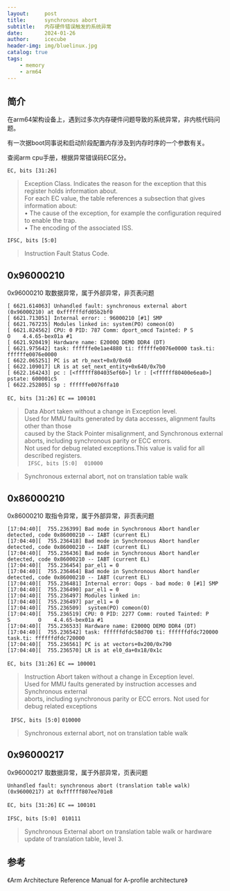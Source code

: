```yaml
---
layout:     post
title:      synchronous abort
subtitle:   内存硬件错误触发的系统异常
date:       2024-01-26
author:     icecube
header-img: img/bluelinux.jpg
catalog: true
tags:
    - memory
    - arm64
---
```

## 简介
在arm64架构设备上，遇到过多次内存硬件问题导致的系统异常，非内核代码问题。

有一次据boot同事说和启动阶段配置内存涉及到内存时序的一个参数有关。

查阅arm cpu手册，根据异常错误码EC区分。

`EC, bits [31:26]`
> Exception Class. Indicates the reason for the exception that this register holds information about.  
For each EC value, the table references a subsection that gives information about:  
• The cause of the exception, for example the configuration required to enable the trap.   
• The encoding of the associated ISS.  


`IFSC, bits [5:0]`
>Instruction Fault Status Code.

## 0x96000210
0x96000210 取数据异常，属于外部异常，非页表问题
```
[ 6621.614063] Unhandled fault: synchronous external abort (0x96000210) at 0xffffffdfd05b2bf0
[ 6621.713051] Internal error: : 96000210 [#1] SMP
[ 6621.767235] Modules linked in: system(PO) comeon(O)
[ 6621.824562] CPU: 0 PID: 787 Comm: dport_omcd Tainted: P S         O    4.4.65-bex01a #1
[ 6621.920419] Hardware name: E2000Q DEMO DDR4 (DT)
[ 6621.975642] task: ffffffe0e1ae4880 ti: ffffffe0076e0000 task.ti: ffffffe0076e0000
[ 6622.065251] PC is at rb_next+0x0/0x60
[ 6622.109017] LR is at set_next_entity+0x640/0x7b0
[ 6622.164243] pc : [<ffffff804035ef60>] lr : [<ffffff80400e6ea0>] pstate: 600001c5
[ 6622.252805] sp : ffffffe0076ffa10
```
`EC, bits [31:26]` `EC == 100101`
>Data Abort taken without a change in Exception level.  
Used for MMU faults generated by data accesses, alignment faults other than those  
caused by the Stack Pointer misalignment, and Synchronous external aborts, including synchronous parity or ECC errors.   
Not used for debug related exceptions.This value is valid for all described registers.  
 
`IFSC, bits [5:0]`    `010000`  

> Synchronous external abort, not on translation table walk

## 0x86000210
0x86000210 取指令异常，属于外部异常，非页表问题
```
[17:04:40][  755.236399] Bad mode in Synchronous Abort handler detected, code 0x86000210 -- IABT (current EL)
[17:04:40][  755.236418] Bad mode in Synchronous Abort handler detected, code 0x86000210 -- IABT (current EL)
[17:04:40][  755.236436] Bad mode in Synchronous Abort handler detected, code 0x86000210 -- IABT (current EL)
[17:04:40][  755.236454] par_el1 = 0
[17:04:40][  755.236464] Bad mode in Synchronous Abort handler detected, code 0x86000210 -- IABT (current EL)
[17:04:40][  755.236481] Internal error: Oops - bad mode: 0 [#1] SMP
[17:04:40][  755.236490] par_el1 = 0
[17:04:40][  755.236497] Modules linked in:
[17:04:40][  755.236497] par_el1 = 0
[17:04:40][  755.236509]  system(PO) comeon(O)
[17:04:40][  755.236519] CPU: 0 PID: 2277 Comm: routed Tainted: P S         O    4.4.65-bex01a #1
[17:04:40][  755.236533] Hardware name: E2000Q DEMO DDR4 (DT)
[17:04:40][  755.236542] task: ffffffdfdc58d700 ti: ffffffdfdc720000 task.ti: ffffffdfdc720000
[17:04:40][  755.236561] PC is at vectors+0x200/0x790
[17:04:40][  755.236570] LR is at el0_da+0x18/0x1c
```
`EC, bits [31:26]` `EC == 100001`  
> Instruction Abort taken without a change in Exception level.  
Used for MMU faults generated by instruction accesses and Synchronous external  
aborts, including synchronous parity or ECC errors. Not used for debug related exceptions  

 
`IFSC, bits [5:0]` `010000`  
>Synchronous external abort, not on translation table walk

## 0x96000217
0x96000217 取数据异常，属于外部异常，页表问题
```
Unhandled fault: synchronous abort (translation table walk) (0x96000217) at 0xffffff807ee701e8
```

`EC, bits [31:26]` `EC == 100101`

`IFSC, bits [5:0]`   `010111`  
> Synchronous External abort on translation table walk or hardware update of translation table, level 3.


## 参考
《Arm Architecture Reference Manual for A-profile architecture》
